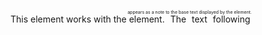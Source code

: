 This element works with the <ruby> element. 
The text following <rt> appears as a note to the base text displayed by the 
<ruby> element.